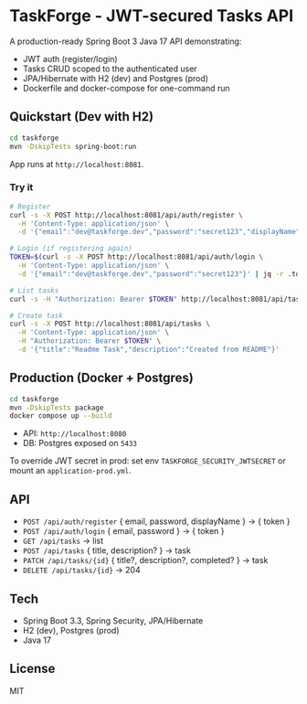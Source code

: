# TaskForge - JWT-secured Tasks API

A production-ready Spring Boot 3 Java 17 API demonstrating:
- JWT auth (register/login)
- Tasks CRUD scoped to the authenticated user
- JPA/Hibernate with H2 (dev) and Postgres (prod)
- Dockerfile and docker-compose for one-command run

## Quickstart (Dev with H2)

```bash
cd taskforge
mvn -DskipTests spring-boot:run
```

App runs at `http://localhost:8081`.

### Try it

```bash
# Register
curl -s -X POST http://localhost:8081/api/auth/register \
  -H 'Content-Type: application/json' \
  -d '{"email":"dev@taskforge.dev","password":"secret123","displayName":"Dev"}'

# Login (if registering again)
TOKEN=$(curl -s -X POST http://localhost:8081/api/auth/login \
  -H 'Content-Type: application/json' \
  -d '{"email":"dev@taskforge.dev","password":"secret123"}' | jq -r .token)

# List tasks
curl -s -H "Authorization: Bearer $TOKEN" http://localhost:8081/api/tasks

# Create task
curl -s -X POST http://localhost:8081/api/tasks \
  -H 'Content-Type: application/json' \
  -H "Authorization: Bearer $TOKEN" \
  -d '{"title":"Readme Task","description":"Created from README"}'
```

## Production (Docker + Postgres)

```bash
cd taskforge
mvn -DskipTests package
docker compose up --build
```

- API: `http://localhost:8080`
- DB: Postgres exposed on `5433`

To override JWT secret in prod: set env `TASKFORGE_SECURITY_JWTSECRET` or mount an `application-prod.yml`.

## API

- `POST /api/auth/register` { email, password, displayName } -> { token }
- `POST /api/auth/login` { email, password } -> { token }
- `GET /api/tasks` -> list
- `POST /api/tasks` { title, description? } -> task
- `PATCH /api/tasks/{id}` { title?, description?, completed? } -> task
- `DELETE /api/tasks/{id}` -> 204

## Tech
- Spring Boot 3.3, Spring Security, JPA/Hibernate
- H2 (dev), Postgres (prod)
- Java 17

## License
MIT
